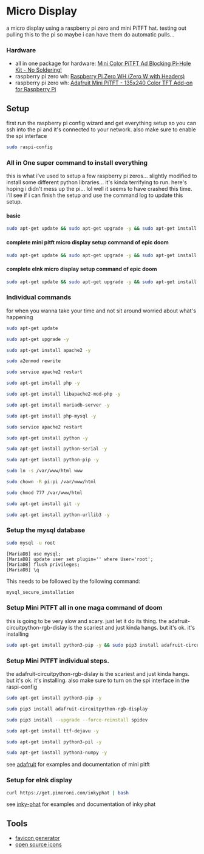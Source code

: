 # Micro Display

a micro display using a raspberry pi zero and mini PiTFT hat. testing out pulling this to the pi so maybe i can have them do automatic pulls...

### Hardware 

 * all in one package for hardware: [Mini Color PiTFT Ad Blocking Pi-Hole Kit - No Soldering!](https://www.adafruit.com/product/4475)
 * raspberry pi zero wh: [Raspberry Pi Zero WH (Zero W with Headers)](https://www.adafruit.com/product/3708)
 * raspberry pi zero wh: [Adafruit Mini PiTFT - 135x240 Color TFT Add-on for Raspberry Pi](https://www.adafruit.com/product/4393)

## Setup

first run the raspberry pi config wizard and get everything setup so you can ssh into the pi and it's connected to your network. also make sure to enable the spi interface

```bash
sudo raspi-config
```

### All in One super command to install everything

this is what i've used to setup a few raspberry pi zeros... slightly modified to install some different python libraries... it's kinda terrifying to run. here's hoping i didn't mess up the pi... lol well it seems to have crashed this time. i'll see if i can finish the setup and use the command log to update this setup.

#### basic

```bash
sudo apt-get update && sudo apt-get upgrade -y && sudo apt-get install apache2 -y && sudo a2enmod rewrite && sudo service apache2 restart && sudo apt-get install php -y && sudo apt-get install libapache2-mod-php -y && sudo apt-get install mariadb-server -y && sudo apt-get install php-mysql -y && sudo service apache2 restart && sudo apt-get install python -y && sudo apt-get install python-serial -y && sudo apt-get install python-serial -y && sudo ln -s /var/www/html www && sudo chown -R pi:pi /var/www/html && sudo chmod 777 /var/www/html && sudo apt-get install git -y && sudo apt-get install python-urllib3 -y
```

#### complete mini pitft micro display setup command of epic doom

```bash
sudo apt-get update && sudo apt-get upgrade -y && sudo apt-get install apache2 -y && sudo a2enmod rewrite && sudo service apache2 restart && sudo apt-get install php -y && sudo apt-get install libapache2-mod-php -y && sudo apt-get install mariadb-server -y && sudo apt-get install php-mysql -y && sudo service apache2 restart && sudo apt-get install python -y && sudo apt-get install python-serial -y && sudo apt-get install python-serial -y && sudo ln -s /var/www/html www && sudo chown -R pi:pi /var/www/html && sudo chmod 777 /var/www/html && sudo apt-get install git -y && sudo apt-get install python-urllib3 -y && sudo apt-get install python3-pip -y && sudo pip3 install adafruit-circuitpython-rgb-display && sudo pip3 install --upgrade --force-reinstall spidev && sudo apt-get install ttf-dejavu -y && sudo apt-get install python3-pil -y && sudo apt-get install python3-numpy -y
```

#### complete eInk micro display setup command of epic doom

```bash
sudo apt-get update && sudo apt-get upgrade -y && sudo apt-get install apache2 -y && sudo a2enmod rewrite && sudo service apache2 restart && sudo apt-get install php -y && sudo apt-get install libapache2-mod-php -y && sudo apt-get install mariadb-server -y && sudo apt-get install php-mysql -y && sudo service apache2 restart && sudo apt-get install python -y && sudo apt-get install python-serial -y && sudo apt-get install python-serial -y && sudo ln -s /var/www/html www && sudo chown -R pi:pi /var/www/html && sudo chmod 777 /var/www/html && sudo apt-get install git -y && sudo apt-get install python-urllib3 -y && curl https://get.pimoroni.com/inkyphat | bash
```

### Individual commands

for when you wanna take your time and not sit around worried about what's happening

```bash
sudo apt-get update
```

```bash
sudo apt-get upgrade -y
```

```bash
sudo apt-get install apache2 -y
```

```bash
sudo a2enmod rewrite
```

```bash
sudo service apache2 restart
```

```bash
sudo apt-get install php -y
```

```bash
sudo apt-get install libapache2-mod-php -y
```

```bash
sudo apt-get install mariadb-server -y
```

```bash
sudo apt-get install php-mysql -y
```

```bash
sudo service apache2 restart
```

```bash
sudo apt-get install python -y
```

```bash
sudo apt-get install python-serial -y
```

```bash
sudo apt-get install python-pip -y
```

```bash
sudo ln -s /var/www/html www
```

```bash
sudo chown -R pi:pi /var/www/html
```

```bash
sudo chmod 777 /var/www/html
```

```bash
sudo apt-get install git -y
```

```bash
sudo apt-get install python-urllib3 -y
```

### Setup the mysql database

```bash
sudo mysql -u root
```

```mysql
[MariaDB] use mysql;
[MariaDB] update user set plugin='' where User='root';
[MariaDB] flush privileges;
[MariaDB] \q
```

This needs to be followed by the following command:

```bash
mysql_secure_installation
```

### Setup Mini PiTFT all in one maga command of doom

this is going to be very slow and scary. just let it do its thing. the adafruit-circuitpython-rgb-dislay is the scariest and just kinda hangs. but it's ok. it's installing

```bash
sudo apt-get install python3-pip -y && sudo pip3 install adafruit-circuitpython-rgb-display && sudo pip3 install --upgrade --force-reinstall spidev && sudo apt-get install ttf-dejavu -y && sudo apt-get install python3-pil -y && sudo apt-get install python3-numpy -y
```

### Setup Mini PiTFT individual steps.

the adafruit-circuitpython-rgb-dislay is the scariest and just kinda hangs. but it's ok. it's installing. also make sure to turn on the spi interface in the raspi-config

```bash
sudo apt-get install python3-pip -y
```

```bash
sudo pip3 install adafruit-circuitpython-rgb-display
```

```bash
sudo pip3 install --upgrade --force-reinstall spidev 
```

```bash
sudo apt-get install ttf-dejavu -y
```

```bash
sudo apt-get install python3-pil -y
```

```bash
sudo apt-get install python3-numpy -y
```

see [adafruit](https://learn.adafruit.com/adafruit-mini-pitft-135x240-color-tft-add-on-for-raspberry-pi/python-setup) for examples and documentation of mini pitft


### Setup for eInk display

```bash
curl https://get.pimoroni.com/inkyphat | bash
```

see [inky-phat](https://github.com/pimoroni/inky-phat) for examples and documentation of inky phat

## Tools

 * [favicon generator](https://www.favicon-generator.org/)
 * [open source icons](https://game-icons.net/)
